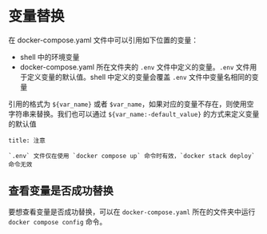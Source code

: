 # 变量替换

在 docker-compose.yaml 文件中可以引用如下位置的变量：

- shell 中的环境变量
- docker-compose.yaml 所在文件夹的 `.env` 文件中定义的变量。`.env` 文件用于定义变量的默认值。shell 中定义的变量会覆盖 `.env` 文件中变量名相同的变量

引用的格式为 `${var_name}` 或者 `$var_name`，如果对应的变量不存在，则使用空字符串来替换。我们也可以通过 `${var_name:-default_value}` 的方式来定义变量的默认值

```ad-error
title: 注意

`.env` 文件仅在使用 `docker compose up` 命令时有效，`docker stack deploy` 命令无效
```

## 查看变量是否成功替换

要想查看变量是否成功替换，可以在 `docker-compose.yaml` 所在的文件夹中运行 `docker compose config` 命令。